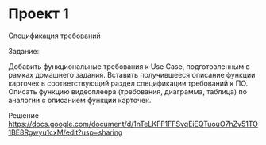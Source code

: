 # Проект 1
Спецификация требований

Задание:

Добавить функциональные требования к Use Case, подготовленным в рамках домашнего задания.
Вставить получившееся описание функции карточек в соответствующий раздел спецификации требований к ПО.
Описать функцию видеоплеера (требования, диаграмма, таблица) по аналогии с описанием функции карточек.

Решение https://docs.google.com/document/d/1nTeLKFF1FFSvqEiEQTuouO7hZv51TO1BE8Rgwyu1cxM/edit?usp=sharing
